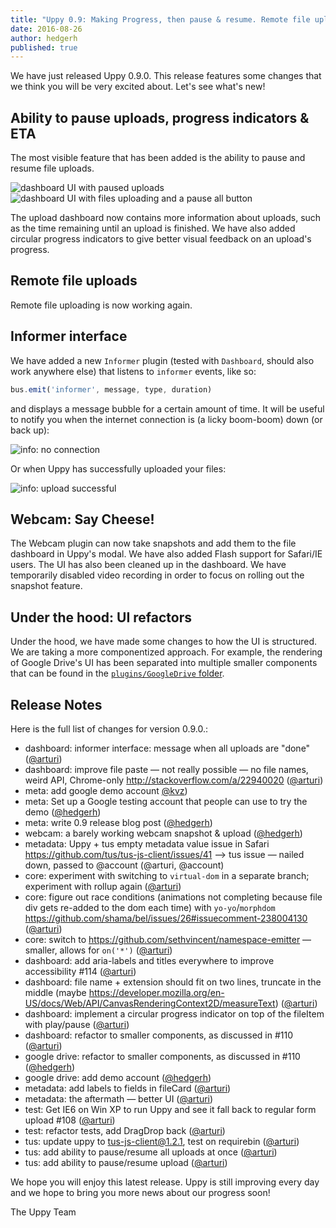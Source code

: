 ```yaml
---
title: "Uppy 0.9: Making Progress, then pause & resume. Remote file uploads, Informer."
date: 2016-08-26
author: hedgerh
published: true
---
```


We have just released Uppy 0.9.0. This release features some changes that we think you will be very excited about.  Let's see what's new!

## Ability to pause uploads, progress indicators & ETA
The most visible feature that has been added is the ability to pause and resume file uploads.

<img alt="dashboard UI with paused uploads" src="/images/blog/upload-pause.jpg" class="border">

<img alt="dashboard UI with files uploading and a pause all button" src="/images/blog/upload-resume.jpg" class="border">

The upload dashboard now contains more information about uploads, such as the time remaining until an upload is finished. We have also added circular progress indicators to give better visual feedback on an upload's progress.

## Remote file uploads
Remote file uploading is now working again.

<!-- more -->

## Informer interface
We have added a new `Informer` plugin (tested with `Dashboard`, should also work anywhere else) that listens to `informer` events, like so:
``` javascript
bus.emit('informer', message, type, duration)
```
 and displays a message bubble for a certain amount of time. It will be useful to notify you when the internet connection is (a licky boom-boom) down (or back up):

<img alt="info: no connection" src="/images/blog/info-no-connection.jpg" class="border">

Or when Uppy has successfully uploaded your files:

<img alt="info: upload successful" src="/images/blog/info-upload-success.jpg" class="border">


## Webcam: Say Cheese!
The Webcam plugin can now take snapshots and add them to the file dashboard in Uppy's modal.  We have also added Flash support for Safari/IE users.  The UI has also been cleaned up in the dashboard.  We have temporarily disabled video recording in order to focus on rolling out the snapshot feature.

## Under the hood: UI refactors
Under the hood, we have made some changes to how the UI is structured.  We are taking a more componentized approach.  For example, the rendering of Google Drive's UI has been separated into multiple smaller components that can be found in the [`plugins/GoogleDrive` folder](https://github.com/transloadit/uppy/tree/master/src/plugins/GoogleDrive).

## Release Notes

Here is the full list of changes for version 0.9.0.:

- dashboard: informer interface: message when all uploads are "done" ([@arturi](https://github.com/arturi))
- dashboard: improve file paste — not really possible — no file names, weird API, Chrome-only http://stackoverflow.com/a/22940020 ([@arturi](https://github.com/arturi))
- meta: add google demo account [@kvz](https://github.com/kvz))
- meta: Set up a Google testing account that people can use to try the demo ([@hedgerh](https://github.com/hedgerh))
- meta: write 0.9 release blog post ([@hedgerh](https://github.com/hedgerh))
- webcam: a barely working webcam snapshot & upload ([@hedgerh](https://github.com/hedgerh))
- metadata: Uppy + tus empty metadata value issue in Safari https://github.com/tus/tus-js-client/issues/41 --> tus issue — nailed down, passed to @account (@arturi, @account)
- core: experiment with switching to `virtual-dom` in a separate branch; experiment with rollup again ([@arturi](https://github.com/arturi))
- core: figure out race conditions (animations not completing because file div gets re-added to the dom each time) with `yo-yo`/`morphdom` https://github.com/shama/bel/issues/26#issuecomment-238004130 ([@arturi](https://github.com/arturi))
- core: switch to https://github.com/sethvincent/namespace-emitter — smaller, allows for `on('*')` ([@arturi](https://github.com/arturi))
- dashboard: add aria-labels and titles everywhere to improve accessibility #114 ([@arturi](https://github.com/arturi))
- dashboard: file name + extension should fit on two lines, truncate in the middle (maybe https://developer.mozilla.org/en-US/docs/Web/API/CanvasRenderingContext2D/measureText) ([@arturi](https://github.com/arturi))
- dashboard: implement a circular progress indicator on top of the fileItem with play/pause ([@arturi](https://github.com/arturi))
- dashboard: refactor to smaller components, as discussed in #110 ([@arturi](https://github.com/arturi))
- google drive: refactor to smaller components, as discussed in #110 ([@hedgerh](https://github.com/hedgerh))
- google drive: add demo account ([@hedgerh](https://github.com/hedgerh))
- metadata: add labels to fields in fileCard ([@arturi](https://github.com/arturi))
- metadata: the aftermath — better UI ([@arturi](https://github.com/arturi))
- test: Get IE6 on Win XP to run Uppy and see it fall back to regular form upload #108 ([@arturi](https://github.com/arturi))
- test: refactor tests, add DragDrop back ([@arturi](https://github.com/arturi))
- tus: update uppy to tus-js-client@1.2.1, test on requirebin ([@arturi](https://github.com/arturi))
- tus: add ability to pause/resume all uploads at once ([@arturi](https://github.com/arturi))
- tus: add ability to pause/resume upload ([@arturi](https://github.com/arturi))

We hope you will enjoy this latest release. Uppy is still improving every day and we hope to bring you more news about our progress soon!

The Uppy Team
